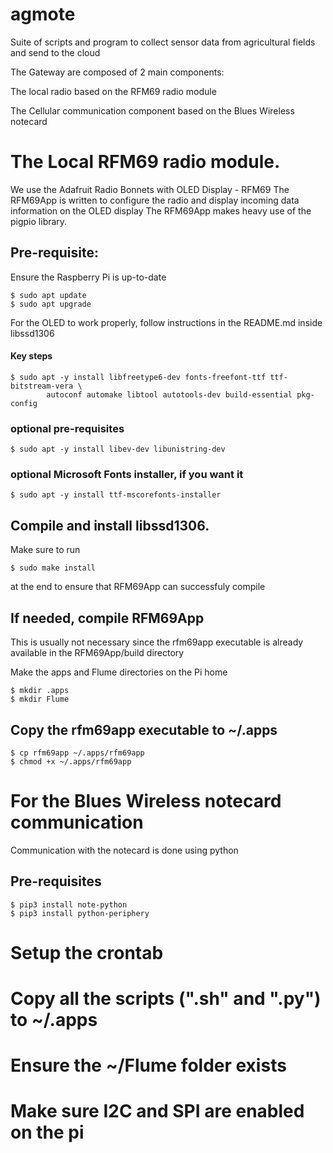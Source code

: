 # agmote
Suite of scripts and program to collect sensor data from agricultural fields and send to the cloud

The Gateway are composed of 2 main components:

The local radio based on the RFM69 radio module

The Cellular communication component based on the Blues Wireless notecard


# The Local RFM69 radio module.
We use the Adafruit Radio Bonnets with OLED Display - RFM69
The RFM69App is written to configure the radio and display incoming data information on the OLED display
The RFM69App makes heavy use of the pigpio library.

## Pre-requisite:
Ensure the Raspberry Pi is up-to-date
```
$ sudo apt update
$ sudo apt upgrade
```
For the OLED to work properly, follow instructions in the README.md inside libssd1306
#### Key steps
```
$ sudo apt -y install libfreetype6-dev fonts-freefont-ttf ttf-bitstream-vera \
        autoconf automake libtool autotools-dev build-essential pkg-config
``` 
### optional pre-requisites
```
$ sudo apt -y install libev-dev libunistring-dev
```
### optional Microsoft Fonts installer, if you want it
```
$ sudo apt -y install ttf-mscorefonts-installer
```

## Compile and install libssd1306.

Make sure to run

```
$ sudo make install
```
at the end to ensure that RFM69App can successfuly compile


## If needed, compile RFM69App
This is usually not necessary since the rfm69app executable is already available in the RFM69App/build directory

Make the apps and Flume directories on the Pi home
```
$ mkdir .apps
$ mkdir Flume
```
## Copy the rfm69app executable to ~/.apps
```
$ cp rfm69app ~/.apps/rfm69app
$ chmod +x ~/.apps/rfm69app
```

# For the Blues Wireless notecard communication

Communication with the notecard is done using python


## Pre-requisites
```
$ pip3 install note-python
$ pip3 install python-periphery
```


# Setup the crontab

# Copy all the scripts (".sh" and ".py") to ~/.apps
# Ensure the ~/Flume folder exists

# Make sure I2C and SPI are enabled on the pi
